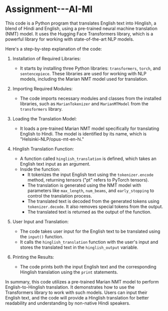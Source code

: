 # Assignment---AI-Ml
This code is a Python program that translates English text into Hinglish, a blend of Hindi and English, using a pre-trained neural machine translation (NMT) model. It uses the Hugging Face Transformers library, which is a powerful library for working with state-of-the-art NLP models.

Here's a step-by-step explanation of the code:

1. Installation of Required Libraries:
   - It starts by installing three Python libraries: `transformers`, `torch`, and `sentencepiece`. These libraries are used for working with NLP models, including the Marian NMT model used for translation.

2. Importing Required Modules:
   - The code imports necessary modules and classes from the installed libraries, such as `MarianTokenizer` and `MarianMTModel` from the `transformers` library.

3. Loading the Translation Model:
   - It loads a pre-trained Marian NMT model specifically for translating English to Hindi. The model is identified by its name, which is "Helsinki-NLP/opus-mt-en-hi."

4. Hinglish Translation Function:
   - A function called `hinglish_translation` is defined, which takes an English text input as an argument.
   - Inside the function:
     - It tokenizes the input English text using the `tokenizer.encode` method, returning tensors ("pt" refers to PyTorch tensors).
     - The translation is generated using the NMT model with parameters like `max_length`, `num_beams`, and `early_stopping` to control the translation process.
     - The translated text is decoded from the generated tokens using `tokenizer.decode`. It also removes special tokens from the output.
     - The translated text is returned as the output of the function.

5. User Input and Translation:
   - The code takes user input for the English text to be translated using the `input()` function.
   - It calls the `hinglish_translation` function with the user's input and stores the translated text in the `hinglish_output` variable.

6. Printing the Results:
   - The code prints both the input English text and the corresponding Hinglish translation using the `print` statements.

In summary, this code utilizes a pre-trained Marian NMT model to perform English-to-Hinglish translation. It demonstrates how to use the Transformers library to work with such models. Users can input their English text, and the code will provide a Hinglish translation for better readability and understanding by non-native Hindi speakers.
